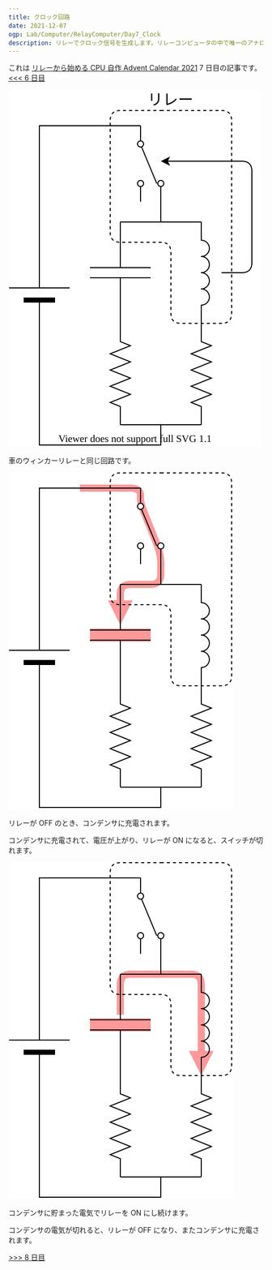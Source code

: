 ```yaml
---
title: クロック回路
date: 2021-12-07
ogp: Lab/Computer/RelayComputer/Day7_Clock
description: リレーでクロック信号を生成します。リレーコンピュータの中で唯一のアナログ要素です。
---
```


これは [リレーから始める CPU 自作 Advent Calendar 2021](https://adventar.org/calendars/7052) 7 日目の記事です。[<<< 6 日目](../Day6_Counter/)

![](./img/Clock.dio.svg)

車のウィンカーリレーと同じ回路です。

![](./img/ClockOFF.dio.svg)

リレーが OFF のとき、コンデンサに充電されます。

コンデンサに充電されて、電圧が上がり、リレーが ON になると、スイッチが切れます。

![](./img/ClockON.dio.svg)

コンデンサに貯まった電気でリレーを ON にし続けます。

コンデンサの電気が切れると、リレーが OFF になり、またコンデンサに充電されます。

[>>> 8 日目](../Day8_Illumination/)

